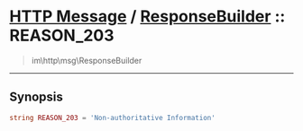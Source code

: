 # [HTTP Message](http.md) / [ResponseBuilder](http-ResponseBuilder.md) :: REASON_203
 > im\http\msg\ResponseBuilder
____

## Synopsis
```php
string REASON_203 = 'Non-authoritative Information'
```
